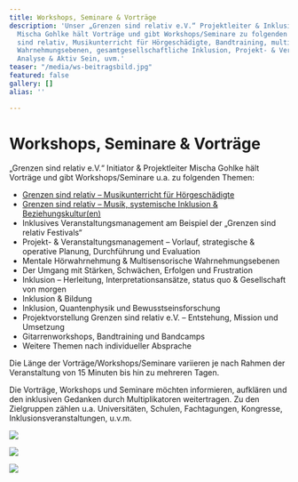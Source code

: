 ```yaml
---
title: Workshops, Seminare & Vorträge
description: 'Unser „Grenzen sind relativ e.V.“ Projektleiter & Inklusionbotschafter
  Mischa Gohlke hält Vorträge und gibt Workshops/Seminare zu folgenden Themen: Grenzen
  sind relativ, Musikunterricht für Hörgeschädigte, Bandtraining, multisensorische
  Wahrnehmungsebenen, gesamtgesellschaftliche Inklusion, Projekt- & Veranstaltungsmanagement,
  Analyse & Aktiv Sein, uvm.'
teaser: "/media/ws-beitragsbild.jpg"
featured: false
gallery: []
alias: ''

---
```

# Workshops, Seminare & Vorträge

„Grenzen sind relativ e.V.“ Initiator & Projektleiter Mischa Gohlke hält Vorträge und gibt Workshops/Seminare u.a. zu folgenden Themen:

* [Grenzen sind relativ – Musikunterricht für Hörgeschädigte](/workshops-seminare-vortraege/exposewochenend-workshop.html)
* [Grenzen sind relativ – Musik, systemische Inklusion & Beziehungskultur(en)](/workshops-seminare-vortraege/ws-grenzen-sind-relativ-musik-systemische-inklusion-beziehungskulturen.html)
* Inklusives Veranstaltungsmanagement am Beispiel der „Grenzen sind relativ Festivals“
* Projekt- & Veranstaltungsmanagement – Vorlauf, strategische & operative Planung, Durchführung und Evaluation
* Mentale Hörwahrnehmung & Multisensorische Wahrnehmungsebenen
* Der Umgang mit Stärken, Schwächen, Erfolgen und Frustration
* Inklusion – Herleitung, Interpretationsansätze, status quo & Gesellschaft von morgen
* Inklusion & Bildung
* Inklusion, Quantenphysik und Bewusstseinsforschung
* Projektvorstellung Grenzen sind relativ e.V. – Entstehung, Mission und Umsetzung
* Gitarrenworkshops, Bandtraining und Bandcamps
* Weitere Themen nach individueller Absprache

Die Länge der Vorträge/Workshops/Seminare variieren je nach Rahmen der Veranstaltung von 15 Minuten bis hin zu mehreren Tagen.

Die Vorträge, Workshops und Seminare möchten informieren, aufklären und den inklusiven Gedanken durch Multiplikatoren weitertragen. Zu den Zielgruppen zählen u.a. Universitäten, Schulen, Fachtagungen, Kongresse, Inklusionsveranstaltungen, u.v.m.

[![](/media/2014/07/@WE0092-1.jpg)](/media/2014/07/@WE0092-1.jpg)

[![](/media/2014/07/uni-n.jpg)](/media/2014/07/uni-n.jpg)

[![](/media/2014/07/2014er-Kongress-Hammelburg-Bilder-von-Marcus-1200er-136.jpg)](/media/2014/07/2014er-Kongress-Hammelburg-Bilder-von-Marcus-1200er-136.jpg)
